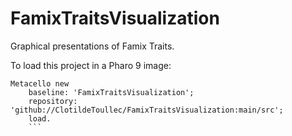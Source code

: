 # FamixTraitsVisualization

Graphical presentations of Famix Traits.

To load this project in a Pharo 9 image:
```smalltalk
Metacello new
    baseline: 'FamixTraitsVisualization';
    repository: 'github://ClotildeToullec/FamixTraitsVisualization:main/src';
    load.
    ```

